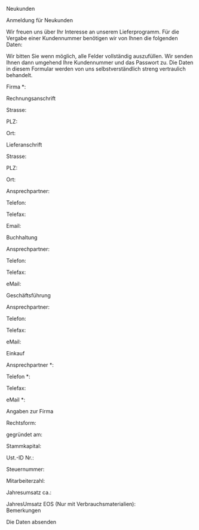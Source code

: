 Neukunden

Anmeldung für Neukunden

Wir freuen uns über Ihr Interesse an unserem Lieferprogramm. 
Für die Vergabe einer Kundennummer benötigen wir von Ihnen die folgenden Daten:

Wir bitten Sie wenn möglich, alle Felder vollständig auszufüllen.
Wir senden Ihnen dann umgehend Ihre Kundennummer und das Passwort zu.
Die Daten in diesem Formular werden von uns selbstverständlich streng vertraulich behandelt.


Firma *:

Rechnungsanschrift

Strasse:

PLZ:

Ort:

Lieferanschrift

Strasse:

PLZ:

Ort:

Ansprechpartner:

Telefon:

Telefax:

Email:

Buchhaltung

Ansprechpartner:

Telefon:

Telefax:

eMail:

Geschäftsführung

Ansprechpartner:

Telefon:

Telefax:

eMail:

Einkauf

Ansprechpartner *:
	
Telefon *:
	 
Telefax:
	 
eMail *:
	
Angaben zur Firma

Rechtsform:

gegründet am:

Stammkapital:

Ust.-ID Nr.:

Steuernummer:

Mitarbeiterzahl:

Jahresumsatz ca.:

JahresUmsatz EOS
(Nur mit Verbrauchsmaterialien):	
Bemerkungen

 

Die Daten absenden
